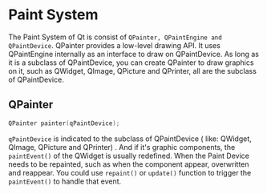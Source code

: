 # Paint System
The Paint System of Qt is consist of `QPainter, QPaintEngine and QPaintDevice`. QPainter provides a low-level drawing API. It uses QPaintEngine internally as an interface to draw on QPaintDevice. As long as it is a subclass of QPaintDevice, you can create QPainter to draw graphics on it, such as QWidget, QImage, QPicture and QPrinter, all are the subclass of QPaintDevice.
## QPainter
```cpp
QPainter painter(qPaintDevice);
```
`qPaintDevice` is indicated to the subclass of QPaintDevice ( like: QWidget, QImage, QPicture and QPrinter) . And if it's graphic components, the `paintEvent()` of the QWidget is usually redefined. When the Paint Device needs to be repainted, such as when the component appear, overwritten and reappear. You could use `repaint()` or `update()` function to trigger the `paintEvent()` to handle that event.
